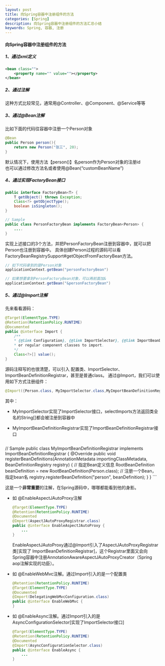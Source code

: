 ```yaml
---
layout: post
title: 向Spring容器中注册组件的方法
categories: [Spring]
description: 向Spring容器中注册组件的方法汇总小结
keywords: Spring, 容器, 注册
---
```


#### 向Spring容器中注册组件的方法

##### 1、通过xml定义

```xml
<bean class="">
    <property name="" value=""></property>
</bean>
```
##### 2、通过注解

  这种方式比较常见，通常用@Controller、@Component、@Service等等

##### 3、通过@Bean注解

  比如下面的代码往容器中注册一个Person对象

```java
@Bean
public Person person(){
    return new Person("张三", 20);
}
```

默认情况下，使用方法【person()】名person作为Person对象的注册id  
也可以通过修改方法名或者使用@Bean(“customBeanName”)

##### 4、通过实现FactoryBean<T>接口

```java
public interface FactoryBean<T> {
    T getObject() throws Exception;
    Class<?> getObjectType();
    boolean isSingleton();
}

// Sample
public class PersonFactoryBean implements FactoryBean<Person> {
    ....
}
```

实现上述接口的3个方法，并把PersonFactoryBean注册到容器中，就可以把Person也注册到容器中。
具体创建Person过程的源码可以看FactoryBeanRegistrySupport#getObjectFromFactoryBean方法。

```java
// 如下代码拿到的是Person对象
applicationContext.getBean("personFactoryBean")

// 如果想要拿到PersonFactoryBean对象，可以再前面加&
applicationContext.getBean("&personFactoryBean")
```

##### 5、通过@Import注解

先来看看源码：

```java
@Target(ElementType.TYPE)
@Retention(RetentionPolicy.RUNTIME)
@Documented
public @interface Import {
    /**
    * {@link Configuration}, {@link ImportSelector}, {@link ImportBeanDefinitionRegistrar}
    * or regular component classes to import.
    */
    Class<?>[] value();
}
```

源码注释写的也很清楚，可以引入 配置类、ImportSelector、ImportBeanDefinitionRegistrar，甚至是普通class。 通过@Import，我们可以使用如下方式注册组件：

```java
@Import({Person.class, MyImportSelector.class,MyImportBeanDefinitionRegistrar.class}）
```

其中：

-   MyImportSelector实现了ImportSelector接口，selectImports方法返回类全名的String[]都会被注册到容器中

-   MyImportBeanDefinitionRegistrar实现了ImportBeanDefinitionRegistrar接口

    ```java
// Sample
public class MyImportBeanDefinitionRegistrar implements ImportBeanDefinitionRegistrar {
    @Override
    public void registerBeanDefinitions(AnnotationMetadata importingClassMetadata, BeanDefinitionRegistry registry) {
        // 指定Bean定义信息
        RootBeanDefinition beanDefinition = new RootBeanDefinition(Person.class);
        // 注册一个Bean，指定bean名
        registry.registerBeanDefinition("person", beanDefinition);
      }
}
    ```



这是一个**非常重要**的注解，在Spring源码中，哪哪都能看到他的身影。

-   如 @EnableAspectJAutoProxy注解

    ```java
    @Target(ElementType.TYPE)
    @Retention(RetentionPolicy.RUNTIME)
    @Documented
    @Import(AspectJAutoProxyRegistrar.class)
    public @interface EnableAspectJAutoProxy {
        ...
    }
    ```

    EnableAspectJAutoProxy通过@Import引入了AspectJAutoProxyRegistrar类[实现了  ImportBeanDefinitionRegistrar]，这个Registrar里面又会向Spring容器中注册AnnotationAwareAspectJAutoProxyCreator（Spring aop注解实现的功臣）。

-   如 @EnableWebMvc注解。通过Import引入的是一个配置类

    ```java
    @Retention(RetentionPolicy.RUNTIME)
    @Target(ElementType.TYPE)
    @Documented
    @Import(DelegatingWebMvcConfiguration.class)
    public @interface EnableWebMvc {
    }
    ```

-   如 @EnableAsync注解。通过Import引入的是AsyncConfigurationSelector[实现了ImportSelector接口]

    ```java
    @Target(ElementType.TYPE)
    @Retention(RetentionPolicy.RUNTIME)
    @Documented
    @Import(AsyncConfigurationSelector.class)
    public @interface EnableAsync {
        ...
    }
    ```



